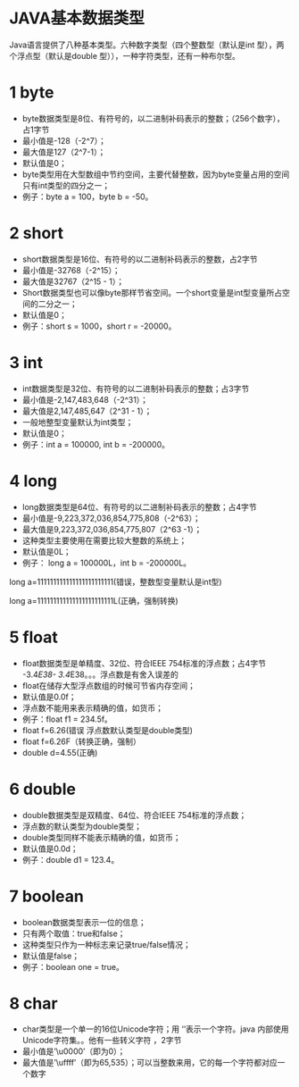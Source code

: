 # JAVA基本数据类型

Java语言提供了八种基本类型。六种数字类型（四个整数型（默认是int 型），两个浮点型（默认是double 型）），一种字符类型，还有一种布尔型。

# 1 **byte**

- byte数据类型是8位、有符号的，以二进制补码表示的整数；（256个数字），占1字节
- 最小值是-128（-2^7）；
- 最大值是127（2^7-1）；
- 默认值是0；
- byte类型用在大型数组中节约空间，主要代替整数，因为byte变量占用的空间只有int类型的四分之一；
- 例子：byte a = 100，byte b = -50。

# 2 **short**

- short数据类型是16位、有符号的以二进制补码表示的整数，占2字节
- 最小值是-32768（-2^15）；
- 最大值是32767（2^15 - 1）；
- Short数据类型也可以像byte那样节省空间。一个short变量是int型变量所占空间的二分之一；
- 默认值是0；
- 例子：short s = 1000，short r = -20000。

# 3 **int**

- int数据类型是32位、有符号的以二进制补码表示的整数；占3字节
- 最小值是-2,147,483,648（-2^31）；
- 最大值是2,147,485,647（2^31 - 1）；
- 一般地整型变量默认为int类型；
- 默认值是0；
- 例子：int a = 100000, int b = -200000。

# 4 **long**

- long数据类型是64位、有符号的以二进制补码表示的整数；占4字节
- 最小值是-9,223,372,036,854,775,808（-2^63）；
- 最大值是9,223,372,036,854,775,807（2^63 -1）；
- 这种类型主要使用在需要比较大整数的系统上；
- 默认值是0L；
- 例子： long a = 100000L，int b = -200000L。

long a=111111111111111111111111(错误，整数型变量默认是int型)

long a=111111111111111111111111L(正确，强制转换)

# 5 **float**

- float数据类型是单精度、32位、符合IEEE 754标准的浮点数；占4字节    -3.4*E38- 3.4*E38。。。浮点数是有舍入误差的
- float在储存大型浮点数组的时候可节省内存空间；
- 默认值是0.0f；
- 浮点数不能用来表示精确的值，如货币；
- 例子：float f1 = 234.5f。
- float f=6.26(错误  浮点数默认类型是double类型)
- float f=6.26F（转换正确，强制）
- double d=4.55(正确)

# 6 **double**

- double数据类型是双精度、64位、符合IEEE 754标准的浮点数；
- 浮点数的默认类型为double类型；
- double类型同样不能表示精确的值，如货币；
- 默认值是0.0d；
- 例子：double d1 = 123.4。

# 7 **boolean**

- boolean数据类型表示一位的信息；
- 只有两个取值：true和false；
- 这种类型只作为一种标志来记录true/false情况；
- 默认值是false；
- 例子：boolean one = true。

# 8 **char**

- char类型是一个单一的16位Unicode字符；用 ‘’表示一个字符。java 内部使用Unicode字符集。。他有一些转义字符  ，2字节
- 最小值是’\u0000’（即为0）；
- 最大值是’\uffff’（即为65,535）；可以当整数来用，它的每一个字符都对应一个数字